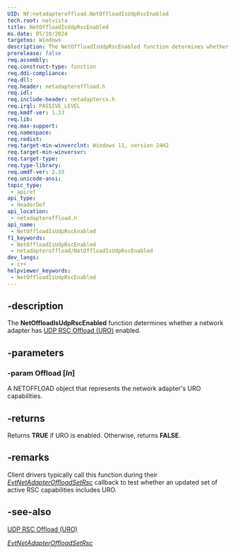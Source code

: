 ```yaml
---
UID: NF:netadapteroffload.NetOffloadIsUdpRscEnabled
tech.root: netvista
title: NetOffloadIsUdpRscEnabled
ms.date: 05/10/2024
targetos: Windows
description: The NetOffloadIsUdpRscEnabled function determines whether a net adapter has UDP RSC Offload (URO) enabled.
prerelease: false
req.assembly: 
req.construct-type: function
req.ddi-compliance: 
req.dll: 
req.header: netadapteroffload.h
req.idl: 
req.include-header: netadaptercx.h
req.irql: PASSIVE_LEVEL
req.kmdf-ver: 1.33
req.lib: 
req.max-support: 
req.namespace: 
req.redist: 
req.target-min-winverclnt: Windows 11, version 24H2
req.target-min-winversvr: 
req.target-type: 
req.type-library: 
req.umdf-ver: 2.33
req.unicode-ansi: 
topic_type:
 - apiref
api_type:
 - HeaderDef
api_location:
 - netadapteroffload.h
api_name:
 - NetOffloadIsUdpRscEnabled
f1_keywords:
 - NetOffloadIsUdpRscEnabled
 - netadapteroffload/NetOffloadIsUdpRscEnabled
dev_langs:
 - c++
helpviewer_keywords:
 - NetOffloadIsUdpRscEnabled
---
```


## -description

The **NetOffloadIsUdpRscEnabled** function determines whether a network adapter has [UDP RSC Offload (URO)](/windows-hardware/drivers/netcx/rsc-offload#udp-rsc-offload-uro-) enabled.

## -parameters

### -param Offload [_In_]

A NETOFFLOAD object that represents the network adapter's URO capabilities.

## -returns

Returns **TRUE** if URO is enabled. Otherwise, returns **FALSE**.

## -remarks

Client drivers typically call this function during their [*EvtNetAdapterOffloadSetRsc*](../netadapteroffload/nc-netadapteroffload-evt_net_adapter_offload_set_rsc.md) callback to test whether an updated set of active RSC capabilities includes URO.

## -see-also

[UDP RSC Offload (URO)](/windows-hardware/drivers/netcx/rsc-offload#udp-rsc-offload-uro-)

[*EvtNetAdapterOffloadSetRsc*](../netadapteroffload/nc-netadapteroffload-evt_net_adapter_offload_set_rsc.md)

